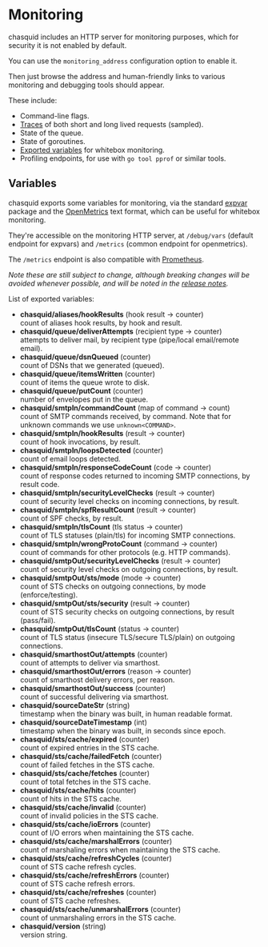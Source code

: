 
# Monitoring

chasquid includes an HTTP server for monitoring purposes, which for security
it is not enabled by default.

You can use the `monitoring_address` configuration option to enable it.

Then just browse the address and human-friendly links to various monitoring
and debugging tools should appear.

These include:

- Command-line flags.
- [Traces](https://godoc.org/golang.org/x/net/trace) of both short and long
  lived requests (sampled).
- State of the queue.
- State of goroutines.
- [Exported variables](#variables) for whitebox monitoring.
- Profiling endpoints, for use with `go tool pprof` or similar tools.


## Variables

chasquid exports some variables for monitoring, via the standard
[expvar](https://golang.org/pkg/expvar/) package and the
[OpenMetrics](https://openmetrics.io/) text format, which can be useful for
whitebox monitoring.

They're accessible on the monitoring HTTP server, at `/debug/vars` (default
endpoint for expvars) and `/metrics` (common endpoint for openmetrics).

<a name="prometheus"></a>
The `/metrics` endpoint is also compatible with
[Prometheus](https://prometheus.io/).

*Note these are still subject to change, although breaking changes will be
avoided whenever possible, and will be noted in the
[release notes](relnotes.md).*

List of exported variables:

- **chasquid/aliases/hookResults** (hook result -> counter)  
  count of aliases hook results, by hook and result.
- **chasquid/queue/deliverAttempts** (recipient type -> counter)  
  attempts to deliver mail, by recipient type (pipe/local email/remote email).
- **chasquid/queue/dsnQueued** (counter)  
  count of DSNs that we generated (queued).
- **chasquid/queue/itemsWritten** (counter)  
  count of items the queue wrote to disk.
- **chasquid/queue/putCount** (counter)  
  number of envelopes put in the queue.
- **chasquid/smtpIn/commandCount** (map of command -> count)  
  count of SMTP commands received, by command. Note that for unknown commands
  we use `unknown<COMMAND>`.
- **chasquid/smtpIn/hookResults** (result -> counter)  
  count of hook invocations, by result.
- **chasquid/smtpIn/loopsDetected** (counter)  
  count of email loops detected.
- **chasquid/smtpIn/responseCodeCount** (code -> counter)  
  count of response codes returned to incoming SMTP connections, by result
  code.
- **chasquid/smtpIn/securityLevelChecks** (result -> counter)  
  count of security level checks on incoming connections, by result.
- **chasquid/smtpIn/spfResultCount** (result -> counter)  
  count of SPF checks, by result.
- **chasquid/smtpIn/tlsCount** (tls status -> counter)  
  count of TLS statuses (plain/tls) for incoming SMTP connections.
- **chasquid/smtpIn/wrongProtoCount** (command -> counter)  
  count of commands for other protocols (e.g. HTTP commands).
- **chasquid/smtpOut/securityLevelChecks** (result -> counter)  
  count of security level checks on outgoing connections, by result.
- **chasquid/smtpOut/sts/mode** (mode -> counter)  
  count of STS checks on outgoing connections, by mode (enforce/testing).
- **chasquid/smtpOut/sts/security** (result -> counter)  
  count of STS security checks on outgoing connections, by result (pass/fail).
- **chasquid/smtpOut/tlsCount** (status -> counter)  
  count of TLS status (insecure TLS/secure TLS/plain) on outgoing connections.
- **chasquid/smarthostOut/attempts** (counter)  
  count of attempts to deliver via smarthost.
- **chasquid/smarthostOut/errors** (reason -> counter)  
  count of smarthost delivery errors, per reason.
- **chasquid/smarthostOut/success** (counter)  
  count of successful delivering via smarthost.
- **chasquid/sourceDateStr** (string)  
  timestamp when the binary was built, in human readable format.
- **chasquid/sourceDateTimestamp** (int)  
  timestamp when the binary was built, in seconds since epoch.
- **chasquid/sts/cache/expired** (counter)  
  count of expired entries in the STS cache.
- **chasquid/sts/cache/failedFetch** (counter)  
  count of failed fetches in the STS cache.
- **chasquid/sts/cache/fetches** (counter)  
  count of total fetches in the STS cache.
- **chasquid/sts/cache/hits** (counter)  
  count of hits in the STS cache.
- **chasquid/sts/cache/invalid** (counter)  
  count of invalid policies in the STS cache.
- **chasquid/sts/cache/ioErrors** (counter)  
  count of I/O errors when maintaining the STS cache.
- **chasquid/sts/cache/marshalErrors** (counter)  
  count of marshaling errors when maintaining the STS cache.
- **chasquid/sts/cache/refreshCycles** (counter)  
  count of STS cache refresh cycles.
- **chasquid/sts/cache/refreshErrors** (counter)  
  count of STS cache refresh errors.
- **chasquid/sts/cache/refreshes** (counter)  
  count of STS cache refreshes.
- **chasquid/sts/cache/unmarshalErrors** (counter)  
  count of unmarshaling errors in the STS cache.
- **chasquid/version** (string)  
  version string.
